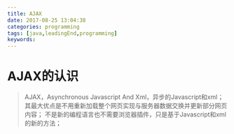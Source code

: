 ```yaml
---
title: AJAX
date: 2017-08-25 13:04:38
categories: programming
tags: [java,leadingEnd,programming]
keywords:
---
```


# AJAX的认识
> AJAX，Asynchronous Javascript And Xml，异步的Javascript和xml；
> 其最大优点是不用重新加载整个网页实现与服务器数据交换并更新部分网页内容；
> 不是新的编程语言也不需要浏览器插件，只是基于Javascript和xml的新的方法；

<!--more-->
